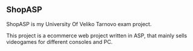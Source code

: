 ShopASP
-
ShopASP is my University Of Veliko Tarnovo exam project.

This project is a ecommerce web project written in ASP, that mainly sells videogames for different consoles and PC.